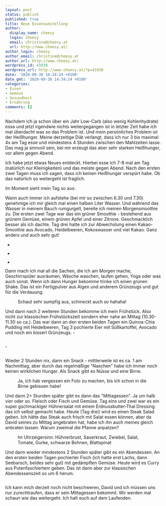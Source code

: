 ```yaml
---
layout: post
status: publish
published: true
title: Neue Essensumstellung
author:
  display_name: cheesy
  login: cheesy
  email: christine@cheesy.at
  url: http://www.cheesy.at/
author_login: cheesy
author_email: christine@cheesy.at
author_url: http://www.cheesy.at/
wordpress_id: 41938
wordpress_url: http://www.cheesy.at/?p=41938
date: '2020-08-30 16:34:24 +0100'
date_gmt: '2020-08-30 14:34:24 +0100'
categories:
- Essen
- Gemüse
- Gesundheit
- Ernährung
comments: []
---
```

<!-- wp:paragraph -->
Nachdem ich ja schon über ein Jahr Low-Carb (also wenig Kohlenhydrate) esse und jetzt irgendwie nichts weitergegangen ist in letzter Zeit habe ich mal überdacht was so das Problem ist. Und mein persönliches Problem ist der Heißhunger. Meine derzeitige Diät verlangt, dass ich nur 3 bis maximal 4x am Tag esse und mindestens 4 Stunden zwischen den Mahlzeiten lasse. Das mag ja sinnvoll sein, bei mir erzeugt das aber sehr starken Heißhunger, vor allem gegen Abend.
<!-- /wp:paragraph -->
<!-- wp:paragraph -->
Ich habe jetzt etwas Neues entdeckt. Hierbei esse ich 7-8 mal am Tag (natürlich nur Kleinigkeiten) und das meiste gegen Abend. Nach den ersten zwei Tagen muss ich sagen, dass ich keinen Heißhunger verspürt habe. Ob das natürlich so weitergeht ist fraglich.
<!-- /wp:paragraph -->
<!-- wp:paragraph -->
Im Moment sieht mein Tag so aus:
<!-- /wp:paragraph -->
<!-- wp:paragraph -->
Wann auch immer ich aufstehe (bei mir so zwischen 6.30 und 7.30) genehmige ich mir gleich mal einen halben Liter Wasser. Und während das Wasser in meinem Bauch rumgurgelt, bereite ich meinen Morgensmoothie zu. Die ersten zwei Tage war das ein grüner Smoothie - bestehend aus grünem Gemüse, einem grünen Apfel und einer Zitrone. Geschmacklich besser als ich dachte. Tag drei hatte ich zur Abwechslung einen Kakao-Smoothie aus Avocado, Heidelbeeren, Kokoswasser und viel Kakao. Ganz anders und auch sehr gut!
<!-- /wp:paragraph -->
<!-- wp:paragraph -->
<!-- /wp:paragraph -->
<!-- wp:paragraph -->
<!-- /wp:paragraph -->
<!-- wp:gallery {"ids":[41925,41932,41934]} -->
- <figure><img src="{% link _fotos/leben-in-belfast/2020/gesundes-essen/Gesundes-Essen-002.jpg %}" alt="" data-id="41925" data-link="http://www.cheesy.at/rl_gallery/gesundes-essen/gesundes-essen-002/" class="wp-image-41925"></figure>
- <figure><img src="{% link _fotos/leben-in-belfast/2020/gesundes-essen/Gesundes-Essen-009.jpg %}" alt="" data-id="41932" data-link="http://www.cheesy.at/rl_gallery/gesundes-essen/gesundes-essen-009/" class="wp-image-41932"></figure>
- <figure><img src="{% link _fotos/leben-in-belfast/2020/gesundes-essen/Gesundes-Essen-011.jpg %}" alt="" data-id="41934" data-link="http://www.cheesy.at/rl_gallery/gesundes-essen/gesundes-essen-011/" class="wp-image-41934"></figure>
<!-- /wp:gallery -->
<!-- wp:paragraph -->
Dann mach ich mal all die Sachen, die ich am Morgen mache, Geschirrspüler ausräumen, Wäsche waschen, laufen gehen, Yoga oder was auch sonst. Wenn ich dann Hunger bekomme trinke ich einen grünen Shake. Das ist ein Fertigpulver aus Algen und anderem Grünzeugs und gut für die Verdauung.
<!-- /wp:paragraph -->
<!-- wp:image {"id":41926} -->
<figure class="wp-block-image"><img src="{% link _fotos/leben-in-belfast/2020/gesundes-essen/Gesundes-Essen-003.jpg %}" alt="" class="wp-image-41926"><br>
<figcaption>Schaut sehr sumpfig aus, schmeckt auch so hahaha!</figcaption>
</figure>
<!-- /wp:image -->
<!-- wp:paragraph -->
Und dann nach 2 weiteren Stunden bekomme ich mein Frühstück. Also nicht zur klassischen Frühstückszeit sondern eher nahe an Mittag (10.30-11.30 so ca.). Das war dann an den ersten beiden Tagen ein Quinoa-Chia Pudding mit Heidelbeeren, Tag 3 pochierte Eier mit Süßkartoffel, Avocado und noch ein bisserl Grünzeugs.
<!-- /wp:paragraph -->
<!-- wp:paragraph -->
<!-- /wp:paragraph -->
<!-- wp:paragraph -->
<!-- /wp:paragraph -->
<!-- wp:gallery {"ids":[41927,41935]} -->
- <figure><img src="{% link _fotos/leben-in-belfast/2020/gesundes-essen/Gesundes-Essen-004.jpg %}" alt="" data-id="41927" data-link="http://www.cheesy.at/rl_gallery/gesundes-essen/gesundes-essen-004/" class="wp-image-41927"></figure>
- <figure><img src="{% link _fotos/leben-in-belfast/2020/gesundes-essen/Gesundes-Essen-012.jpg %}" alt="" data-id="41935" data-link="http://www.cheesy.at/rl_gallery/gesundes-essen/gesundes-essen-012/" class="wp-image-41935"></figure>
<!-- /wp:gallery -->
<!-- wp:paragraph -->
Wieder 2 Stunden nix, dann ein Snack - mittlerweile ist es ca. 1 am Nachmittag, aber durch das regelmäßige "Naschen" habe ich immer noch keinen wirklichen Hunger.
<!-- /wp:paragraph -->
<!-- wp:paragraph -->
Als Snack gibt es Nüsse und eine Birne.
<!-- /wp:paragraph -->
<!-- wp:image {"id":41930} -->
<figure class="wp-block-image"><img src="{% link _fotos/leben-in-belfast/2020/gesundes-essen/Gesundes-Essen-007.jpg %}" alt="" class="wp-image-41930"><br>
<figcaption>Ja, ich hab vergessen ein Foto zu machen, bis ich schon in die Birne gebissen habe!<br></figcaption>
</figure>
<!-- /wp:image -->
<!-- wp:paragraph -->
Und dann 2+ Stunden später gibt es dann das "Mittagessen". Ja um halb vier oder so. Fleisch oder Fisch und Gemüse. Tag eins und zwei war es ein super gschmackiger Hühnersalat mit einem Erdnussbutter-Thai Dressing das ich selbst gemacht habe. Heute (Tag drei) wird es einen Steak Salad geben. Ich hätte das Steak auch frisch mit Salat essen können, aber da David seines zu Mittag angebraten hat, habe ich ihn auch meines gleich anbraten lassen. Warum zweimal die Pfanne anpatzen?
<!-- /wp:paragraph -->
<!-- wp:image {"id":41928} -->
<figure class="wp-block-image"><img src="{% link _fotos/leben-in-belfast/2020/gesundes-essen/Gesundes-Essen-005.jpg %}" alt="" class="wp-image-41928"><br>
<figcaption>Im Uhrzeigersinn: Hühnerbrust, Sauerkraut, Zwiebel, Salat, Tomate, Gurke, schwarze Bohnen, Blattspinat</figcaption>
</figure>
<!-- /wp:image -->
<!-- wp:paragraph -->
Und dann wieder mindestens 2 Stunden später gibt es ein Abendessen. An den ersten beiden Tagen pochierter Fisch (ich hatte erst Lachs, dann Seebarsch, beides sehr gut) mit gedämpften Gemüse. Heute wird es Curry aus Putenfaschiertem geben. Das ist dann aber zur klassischen Abendessenszeit so um 6 herum.
<!-- /wp:paragraph -->
<!-- wp:image {"id":41931} -->
<figure class="wp-block-image"><img src="{% link _fotos/leben-in-belfast/2020/gesundes-essen/Gesundes-Essen-008.jpg %}" alt="" class="wp-image-41931"></figure>
<!-- /wp:image -->
<!-- wp:paragraph -->
Ich kann mich derzeit noch nicht beschweren, David und ich müssen uns nur zurechtraufen, dass er sein Mittagessen bekommt. Wir werden mal schaun wie das weitergeht. Ich halt euch auf dem Laufenden.
<!-- /wp:paragraph -->
